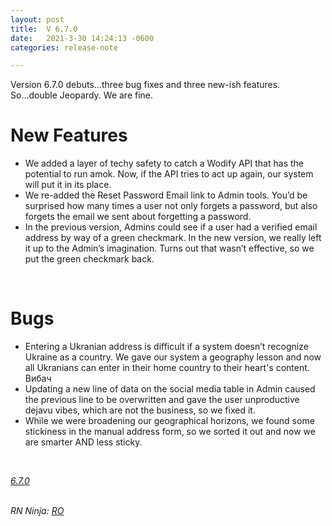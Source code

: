 ```yaml
---
layout: post
title:  V 6.7.0
date:   2021-3-30 14:24:13 -0600
categories: release-note

---
```

Version 6.7.0 debuts…three bug fixes and three new-ish features. So...double Jeopardy. We are fine. 


# New Features

- We added a layer of techy safety to catch a Wodify API that has the potential to run amok. Now, if the API tries to act up again, our system will put it in its place. 
- We re-added the Reset Password Email link to Admin tools. You’d be surprised how many times a user not only forgets a password, but also forgets the email we sent about forgetting a password.
- In the previous version, Admins could see if a user had a verified email address by way of a green checkmark. In the new version, we really left it up to the Admin’s imagination. Turns out that wasn’t effective, so we put the green checkmark back. 

<br/>

# Bugs

- Entering a Ukranian address is difficult if a system doesn’t recognize Ukraine as a country. We gave our system a geography lesson and now all Ukranians can enter in their home country to their heart's content. Вибач 
- Updating a new line of data on the social media table in Admin caused the previous line to be overwritten and gave the user unproductive dejavu vibes, which are not the business, so we fixed it. 
- While we were broadening our geographical horizons, we found some stickiness in the manual address form, so we sorted it out and now we are smarter AND less sticky.



<br/>

*[6.7.0](https://github.com/streetparking/my-streetparking/releases/tag/v6.7.0)*
<br/>
<br/>


_RN Ninja: [RO](https://github.com/robyanna)_
 
 
 